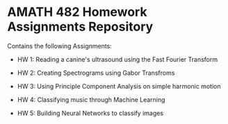 # AMATH 482 Homework Assignments Repository 
Contains the following Assignments:

- HW 1: Reading a canine's ultrasound using the Fast Fourier Transform

- HW 2: Creating Spectrograms using Gabor Transfroms 

- HW 3: Using Principle Component Analysis on simple harmonic motion

- HW 4: Classifying music through Machine Learning

- HW 5: Building Neural Networks to classify images

